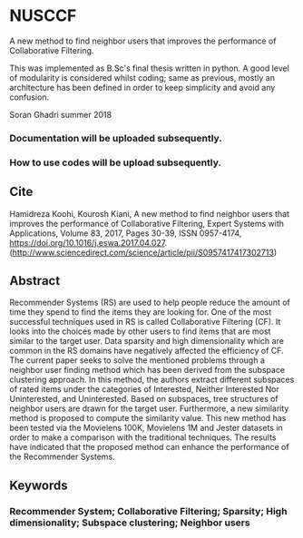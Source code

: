 # NUSCCF
A new method to find neighbor users that improves the performance of Collaborative Filtering.

This was implemented as B.Sc's final thesis written in python. A good level of modularity is considered whilst coding; same as previous, mostly an architecture has been defined in order to keep simplicity and avoid any confusion.

Soran Ghadri summer 2018

### Documentation will be uploaded subsequently.
### How to use codes will be upload subsequently.

## Cite
Hamidreza Koohi, Kourosh Kiani,
A new method to find neighbor users that improves the performance of Collaborative Filtering,
Expert Systems with Applications,
Volume 83,
2017,
Pages 30-39,
ISSN 0957-4174,
https://doi.org/10.1016/j.eswa.2017.04.027.
(http://www.sciencedirect.com/science/article/pii/S0957417417302713)

## Abstract
Recommender Systems (RS) are used to help people reduce the amount of time they spend to find the items they are looking for. One of the most successful techniques used in RS is called Collaborative Filtering (CF). It looks into the choices made by other users to find items that are most similar to the target user. Data sparsity and high dimensionality which are common in the RS domains have negatively affected the efficiency of CF. The current paper seeks to solve the mentioned problems through a neighbor user finding method which has been derived from the subspace clustering approach. In this method, the authors extract different subspaces of rated items under the categories of Interested, Neither Interested Nor Uninterested, and Uninterested. Based on subspaces, tree structures of neighbor users are drawn for the target user. Furthermore, a new similarity method is proposed to compute the similarity value. This new method has been tested via the Movielens 100K, Movielens 1M and Jester datasets in order to make a comparison with the traditional techniques. The results have indicated that the proposed method can enhance the performance of the Recommender Systems.
## Keywords
### Recommender System; Collaborative Filtering; Sparsity; High dimensionality; Subspace clustering; Neighbor users
